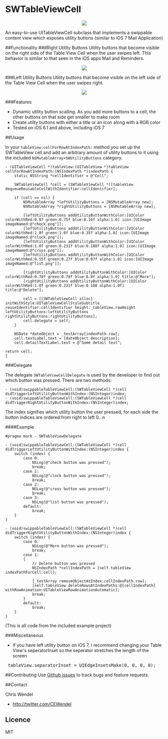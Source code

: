 SWTableViewCell
===============

<p align="center"><img src="http://i.imgur.com/njKCjK8.gif"/></p>

An easy-to-use UITableViewCell subclass that implements a swippable content view which exposes utility buttons (similar to iOS 7 Mail Application)

##Functionality
###Right Utility Buttons
Utility buttons that become visible on the right side of the Table View Cell when the user swipes left. This behavior is similar to that seen in the iOS apps Mail and Reminders.

<p align="center"><img src="http://i.imgur.com/gDZFRpr.gif"/></p>

###Left Utility Buttons
Utility buttons that become visible on the left side of the Table View Cell when the user swipes right. 

<p align="center"><img src="http://i.imgur.com/qt6aISz.gif"/></p>

###Features
* Dynamic utility button scalling. As you add more buttons to a cell, the other buttons on that side get smaller to make room
* Create utilty buttons with either a title or an icon along with a RGB color
* Tested on iOS 6.1 and above, including iOS 7

##Usage

In your `tableView:cellForRowAtIndexPath:` method you set up the SWTableView cell and add an arbitrary amount of utility buttons to it using the included `NSMutableArray+SWUtilityButtons` category.

```objc
- (UITableViewCell *)tableView:(UITableView *)tableView cellForRowAtIndexPath:(NSIndexPath *)indexPath {
    static NSString *cellIdentifier = @"Cell";
    
    SWTableViewCell *cell = (SWTableViewCell *)[tableView dequeueReusableCellWithIdentifier:cellIdentifier];
    
    if (cell == nil) {
        NSMutableArray *leftUtilityButtons = [NSMutableArray new];
        NSMutableArray *rightUtilityButtons = [NSMutableArray new];
        
        [leftUtilityButtons addUtilityButtonWithColor:[UIColor colorWithRed:0.07 green:0.75f blue:0.16f alpha:1.0] icon:[UIImage imageNamed:@"check.png"]];
        [leftUtilityButtons addUtilityButtonWithColor:[UIColor colorWithRed:1.0f green:1.0f blue:0.35f alpha:1.0] icon:[UIImage imageNamed:@"clock.png"]];
        [leftUtilityButtons addUtilityButtonWithColor:[UIColor colorWithRed:1.0f green:0.231f blue:0.188f alpha:1.0] icon:[UIImage imageNamed:@"cross.png"]];
        [leftUtilityButtons addUtilityButtonWithColor:[UIColor colorWithRed:0.55f green:0.27f blue:0.07f alpha:1.0] icon:[UIImage imageNamed:@"list.png"]];
        
        [rightUtilityButtons addUtilityButtonWithColor:[UIColor colorWithRed:0.78f green:0.78f blue:0.8f alpha:1.0] title:@"More"];
        [rightUtilityButtons addUtilityButtonWithColor:[UIColor colorWithRed:1.0f green:0.231f blue:0.188 alpha:1.0f] title:@"Delete"];
        
        cell = [[SWTableViewCell alloc] initWithStyle:UITableViewCellStyleSubtitle reuseIdentifier:cellIdentifier height:_tableView.rowHeight leftUtilityButtons:leftUtilityButtons rightUtilityButtons:rightUtilityButtons];
        cell.delegate = self;
    }
    
    NSDate *dateObject = _testArray[indexPath.row];
    cell.textLabel.text = [dateObject description];
    cell.detailTextLabel.text = @"Some detail text";

return cell;
}
```

###Delegate

The delegate `SWTableViewCellDelegate` is used by the developer to find out which button was pressed. There are two methods:

```objc
- (void)swippableTableViewCell:(SWTableViewCell *)cell didTriggerLeftUtilityButtonWithIndex:(NSInteger)index;
- (void)swippableTableViewCell:(SWTableViewCell *)cell didTriggerRightUtilityButtonWithIndex:(NSInteger)index;
```

The index signifies which utility button the user pressed, for each side the button indices are ordered from right to left 0...n

####Example

```objc
#pragma mark - SWTableViewDelegate

- (void)swippableTableViewCell:(SWTableViewCell *)cell didTriggerLeftUtilityButtonWithIndex:(NSInteger)index {
    switch (index) {
        case 0:
            NSLog(@"check button was pressed");
            break;
        case 1:
            NSLog(@"clock button was pressed");
            break;
        case 2:
            NSLog(@"cross button was pressed");
            break;
        case 3:
            NSLog(@"list button was pressed");
        default:
            break;
    }
}

- (void)swippableTableViewCell:(SWTableViewCell *)cell didTriggerRightUtilityButtonWithIndex:(NSInteger)index {
    switch (index) {
        case 0:
            NSLog(@"More button was pressed");
            break;
        case 1:
        {
            // Delete button was pressed
            NSIndexPath *cellIndexPath = [self.tableView indexPathForCell:cell];
            
            [_testArray removeObjectAtIndex:cellIndexPath.row];
            [self.tableView deleteRowsAtIndexPaths:@[cellIndexPath] withRowAnimation:UITableViewRowAnimationAutomatic];
            break;
        }
        default:
            break;
    }
}
```

(This is all code from the included example project)

###Miscellaneous
* If you have left utility button on iOS 7, I recommend changing your Table View's seperatorInset so the seperator stretches the length of the screen
<pre> tableView.separatorInset = UIEdgeInsetsMake(0, 0, 0, 0); </pre>

##Contributing
Use [Github issues](https://github.com/cewendel/tlog/issues) to track bugs and feature requests.


##Contact

Chris Wendel

- http://twitter.com/CEWendel

## Licence

MIT 





